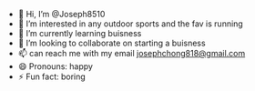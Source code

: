 - 👋 Hi, I’m @Joseph8510
- 👀 I’m interested in any outdoor sports and the fav is running
- 🌱 I’m currently learning buisness
- 💞️ I’m looking to collaborate on starting a buisness
- 📫 can reach me with my email josephchong818@gmail.com
- 😄 Pronouns: happy
- ⚡ Fun fact: boring

<!---
Joseph8510/Joseph8510 is a ✨ special ✨ repository because its `README.md` (this file) appears on your GitHub profile.
You can click the Preview link to take a look at your changes.
--->
